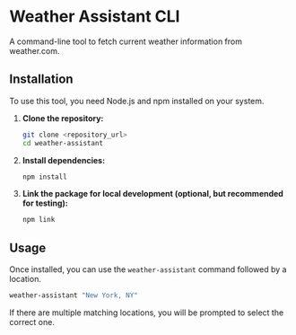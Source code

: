 # Weather Assistant CLI

A command-line tool to fetch current weather information from weather.com.

## Installation

To use this tool, you need Node.js and npm installed on your system.

1. **Clone the repository:**

    ```bash
    git clone <repository_url>
    cd weather-assistant
    ```

2. **Install dependencies:**

    ```bash
    npm install
    ```

3. **Link the package for local development (optional, but recommended for testing):**

    ```bash
    npm link
    ```

## Usage

Once installed, you can use the `weather-assistant` command followed by a location.

```bash
weather-assistant "New York, NY"
```

If there are multiple matching locations, you will be prompted to select the correct one.
